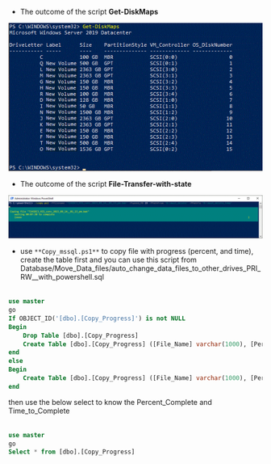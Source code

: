 * The outcome of the script **Get-DiskMaps**

![alt text](https://github.com/MohamedAbdelhalem/dbatools/blob/main/Get-DiskMaps.gif)


* The outcome of the script **File-Transfer-with-state**

![alt text](https://github.com/MohamedAbdelhalem/dbatools/blob/main/File-Transfer-with-state.gif)


* use `**Copy_mssql.ps1**` to copy file with progress (percent, and time), create the table first and you can use this script from Database/Move_Data_files/auto_change_data_files_to_other_drives_PRI_RW__with_powershell.sql

```SQL

use master
go
If OBJECT_ID('[dbo].[Copy_Progress]') is not NULL
Begin
	Drop Table [dbo].[Copy_Progress]
	Create Table [dbo].[Copy_Progress] ([File_Name] varchar(1000), [Percent_complete] Varchar(25), [Time_to_Complete] Varchar(25))
end
else
Begin
	Create Table [dbo].[Copy_Progress] ([File_Name] varchar(1000), [Percent_complete] Varchar(25), [Time_to_Complete] Varchar(25))
end
```
then use the below select to know the Percent_Complete and Time_to_Complete

```SQL

use master
go
Select * from [dbo].[Copy_Progress]

```
